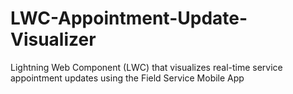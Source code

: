 # LWC-Appointment-Update-Visualizer
Lightning Web Component (LWC) that visualizes real-time service appointment updates using the Field Service Mobile App
